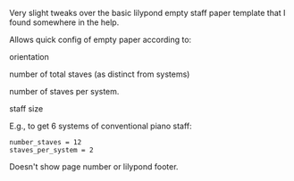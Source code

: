 Very slight tweaks over the basic lilypond empty staff paper template that I found somewhere in the help. 

Allows quick config of empty paper according to:

orientation

number of total staves (as distinct from systems)

number of staves per system.

staff size

E.g., to get 6 systems of conventional piano staff:
```
number_staves = 12
staves_per_system = 2
```

Doesn't show page number or lilypond footer.



